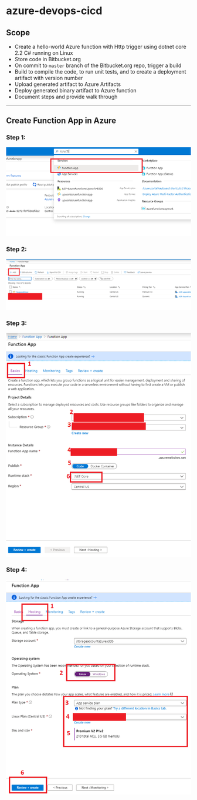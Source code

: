 # azure-devops-cicd

## Scope

* Create a hello-world Azure function with Http trigger using dotnet core 2.2 C# running on Linux
* Store code in Bitbucket.org
* On commit to `master` branch of the Bitbucket.org repo, trigger a build
* Build to compile the code, to run unit tests, and to create a deployment artifact with version number
* Upload generated artifact to Azure Artifacts
* Deploy generated binary artifact to Azure function
* Document steps and provide walk through

--------------------------------------------------------------

## Create Function App in Azure

### Step 1:
![](https://github.com/MuddassirNayyer/azure-devops-cicd/blob/master/Images/AZ%201.PNG)

### Step 2:
![](https://github.com/MuddassirNayyer/azure-devops-cicd/blob/master/Images/AZ%202.PNG)

### Step 3:
![](https://github.com/MuddassirNayyer/azure-devops-cicd/blob/master/Images/AZ%203.PNG)

### Step 4:
![](https://github.com/MuddassirNayyer/azure-devops-cicd/blob/master/Images/AZ%204.PNG)
